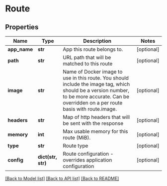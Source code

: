 # Route

## Properties
Name | Type | Description | Notes
------------ | ------------- | ------------- | -------------
**app_name** | **str** | App this route belongs to. | [optional] 
**path** | **str** | URL path that will be matched to this route | [optional] 
**image** | **str** | Name of Docker image to use in this route. You should include the image tag, which should be a version number, to be more accurate. Can be overridden on a per route basis with route.image. | [optional] 
**headers** | **str** | Map of http headers that will be sent with the response | [optional] 
**memory** | **int** | Max usable memory for this route (MiB). | [optional] 
**type** | **str** | Route type | [optional] 
**config** | **dict(str, str)** | Route configuration - overrides application configuration | [optional] 

[[Back to Model list]](../README.md#documentation-for-models) [[Back to API list]](../README.md#documentation-for-api-endpoints) [[Back to README]](../README.md)


